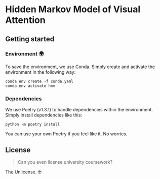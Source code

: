# Hidden Markov Model of Visual Attention 

## Getting started

### Environment 🌍

To save the environment, we use Conda. Simply create and activate the environment in the following way:

```
conda env create -f conda.yaml
conda env activate hmm
```

### Dependencies

We use Poetry (v1.3.1) to handle dependencies within the environment. Simply install dependencies like this:

```
python -m poetry install
```

You can use your own Poetry if you feel like it. No worries.


## License

> Can you even license university coursework?

The Unlicense. 🤓
